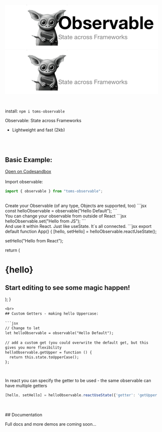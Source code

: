 ![Observable (light mode)](./img/observable-header-light.png#gh-light-mode-only)
![Observable (dark mode)](./img/observable-header-dark.png#gh-dark-mode-only)

<br>

install: `npm i toms-observable`

Observable: State across Frameworks

- Lightweight and fast (2kb)
<br>
<br>


## Basic Example:
[Open on Codesandbox](https://codesandbox.io/p/sandbox/broken-dust-dd33md)
<br><br>
Import observable:
```jsx
import { observable } from "toms-observable";
```
<br>
Create your Observable (of any type, Objects are supported, too)
```jsx
const helloObservable = observable("Hello Default");
```
<br>
You can change your observable from outside of React
```jsx
helloObservable.set("Hello from JS");
```
<br>
And use it within React. Just like useState. It´s all connected.
```jsx
export default function App() {
  [hello, setHello] = helloObservable.reactUseState();
  
  setHello("Hello from React");

  return (
    <div className="App">
      <h1>{hello}</h1>
      <h2>Start editing to see some magic happen!</h2>
    </div>
  );
}
```
<br>
## Custom Getters - making hello Uppercase:

```jsx
// Change to let
let helloObservable = observable("Hello Default");

// add a custom get (you could overwrite the default get, but this gives you more flexibility
helloObservable.getUpper = function () {
  return this.state.toUpperCase();
};
```
<br>

In react you can specify the getter to be used - the same observable can have multiple getters
```jsx
[hello, setHello] = helloObservable.reactUseState({'getter': 'getUpper'});
```
<br>
<br>
## Documentation

Full docs and more demos are coming soon...
